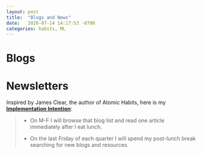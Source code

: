 ```yaml
---
layout: post
title:  "Blogs and News"
date:   2020-07-14 14:17:53 -0700
categories: habits, ML
---
```

# Blogs

# Newsletters

Inspired by James Clear, the author of Atomic Habits, here is my **[Implementation Intention](https://jamesclear.com/implementation-intentions)**: 

> - On M-F I will browse that blog list and read one article immediately after I eat lunch. 
>
> - On the last Friday of each quarter I will spend my post-lunch break searching for new blogs and resources.